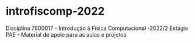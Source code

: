 # introfiscomp-2022

Disciplina 7600017 - Introdução à Física Computacional -2022/2
Estágio PAE - Material de apoio para as aulas e projetos
